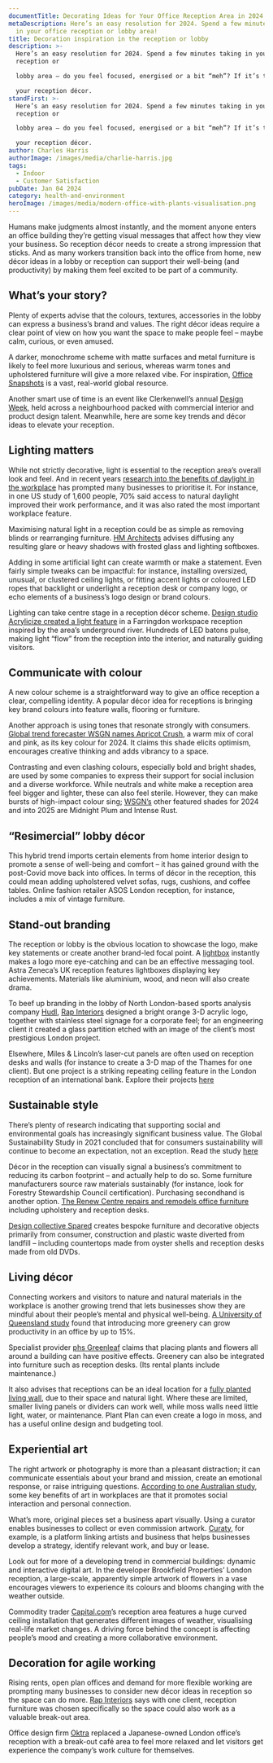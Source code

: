 ```yaml
---
documentTitle: Decorating Ideas for Your Office Reception Area in 2024 - The Clean Network
metaDescription: Here’s an easy resolution for 2024. Spend a few minutes taking
  in your office reception or lobby area!
title: Decoration inspiration in the reception or lobby
description: >-
  Here’s an easy resolution for 2024. Spend a few minutes taking in your office
  reception or

  lobby area – do you feel focused, energised or a bit “meh”? If it’s the last, time to rethink

  your reception décor.
standFirst: >-
  Here’s an easy resolution for 2024. Spend a few minutes taking in your office
  reception or

  lobby area – do you feel focused, energised or a bit “meh”? If it’s the last, time to rethink

  your reception décor.
author: Charles Harris
authorImage: /images/media/charlie-harris.jpg
tags:
  - Indoor
  - Customer Satisfaction
pubDate: Jan 04 2024
category: health-and-environment
heroImage: /images/media/modern-office-with-plants-visualisation.png
---
```

Humans make judgments almost instantly, and the moment anyone enters an office building they’re getting visual messages that affect how they view your business. So reception décor needs to create a strong impression that sticks. And as many workers transition back into the office from home, new décor ideas in a lobby or reception can support their well-being (and productivity) by making them feel excited to be part of a community.

## What’s your story?

Plenty of experts advise that the colours, textures, accessories in the lobby can express a business’s brand and values. The right décor ideas require a clear point of view on how you want the space to make people feel – maybe calm, curious, or even amused.

A darker, monochrome scheme with matte surfaces and metal furniture is likely to feel more luxurious and serious, whereas warm tones and upholstered furniture will give a more relaxed vibe. For inspiration, [Office Snapshots](https://officesnapshots.com/2012/08/21/55-inspirational-office-receptions-lobbies-and-entryways/) is a vast, real-world global resource.

Another smart use of time is an event like Clerkenwell’s annual [Design Week](https://www.clerkenwelldesignweek.com/exhibitors), held across a neighbourhood packed with commercial interior and product design talent. Meanwhile, here are some key trends and décor ideas to elevate your reception.

## Lighting matters

While not strictly decorative, light is essential to the reception area’s overall look and feel. And in recent years [research into the benefits of daylight in the workplace](https://hbr.org/2018/09/the-1-office-perk-natural-light) has prompted many businesses to prioritise it. For instance, in one US study of 1,600 people, 70% said access to natural daylight improved their work performance, and it was also rated the most important workplace feature.

Maximising natural light in a reception could be as simple as removing blinds or rearranging furniture. [HM Architects](https://hmcarchitects.com/news/the-benefits-of-natural-light-in-office-spaces-lighting-design-for-increased-employee-satisfaction-2019-03-27/) advises diffusing any resulting glare or heavy shadows with frosted glass and lighting softboxes.

Adding in some artificial light can create warmth or make a statement. Even fairly simple tweaks can be impactful: for instance, installing oversized, unusual, or clustered ceiling lights, or fitting accent lights or coloured LED ropes that backlight or underlight a reception desk or company logo, or echo elements of a business’s logo design or brand colours.

Lighting can take centre stage in a reception décor scheme. [Design studio Acrylicize created a light feature](https://hbreavis.com/en/blog-article/submotion-light-art-installation-sweeps-through-new-development-at-20-farringdon-street/) in a Farringdon workspace reception inspired by the area’s underground river. Hundreds of LED batons pulse, making light “flow” from the reception into the interior, and naturally guiding visitors.

## Communicate with colour

A new colour scheme is a straightforward way to give an office reception a clear, compelling identity. A popular décor idea for receptions is bringing key brand colours into feature walls, flooring or furniture.

Another approach is using tones that resonate strongly with consumers. [Global trend forecaster WSGN names Apricot Crush](https://www.wgsn.com/en/blogs/introducing-our-colour-year-2024-apricot-crush), a warm mix of coral and pink, as its key colour for 2024. It claims this shade elicits optimism, encourages creative thinking and adds vibrancy to a space.

Contrasting and even clashing colours, especially bold and bright shades, are used by some companies to express their support for social inclusion and a diverse workforce. While neutrals and white make a reception area feel bigger and lighter, these can also feel sterile. However, they can make bursts of high-impact colour sing; [WSGN’s](https://www.wgsn.com/en/wgsn/press/press-releases/wgsn-and-coloro-announce-key-colours-aw-2425#:~:text=The%20Key%20Colours%20for%20A%2FW%2024%2F25%20are%20Intense,for%20stability%2C%20escapism%20and%20restoration) other featured shades for 2024 and into 2025 are Midnight Plum and Intense Rust.

## “Resimercial” lobby décor

This hybrid trend imports certain elements from home interior design to promote a sense of well-being and comfort – it has gained ground with the post-Covid move back into offices. In terms of décor in the reception, this could mean adding upholstered velvet sofas, rugs, cushions, and coffee tables. Online fashion retailer ASOS London reception, for instance, includes a mix of vintage furniture.

## Stand-out branding

The reception or lobby is the obvious location to showcase the logo, make key statements or create another brand-led focal point. A [lightbox](https://jprint.co.uk/lightboxes-and-lightbox-graphics-for-office-receptions/) instantly makes a logo more eye-catching and can be an effective messaging tool. Astra Zeneca’s UK reception features lightboxes displaying key achievements. Materials like aluminium, wood, and neon will also create drama.

To beef up branding in the lobby of North London-based sports analysis company [Hudl](https://www.rapinteriors.co.uk/projects/hudl-office-refurbishment-in-islington-london/), [Rap Interiors](https://www.rapinteriors.co.uk/projects/tony-gee-office-refurbishment-kent/) designed a bright orange 3-D acrylic logo, together with stainless steel signage for a corporate feel; for an engineering client it created a glass partition etched with an image of the client’s most prestigious London project.

Elsewhere, Miles & Lincoln’s laser-cut panels are often used on reception desks and walls (for instance to create a 3-D map of the Thames for one client). But one project is a striking repeating ceiling feature in the London reception of an international bank. Explore their projects [here](https://www.milesandlincoln.com/projects)

## Sustainable style

There’s plenty of research indicating that supporting social and environmental goals has increasingly significant business value. The Global Sustainability Study in 2021 concluded that for consumers sustainability will continue to become an expectation, not an exception. Read the study [here](https://www.simon-kucher.com/sites/default/files/studies/Simon-Kucher_Global_Sustainability_Study_2021.pdf)

Décor in the reception can visually signal a business’s commitment to reducing its carbon footprint – and actually help to do so. Some furniture manufacturers source raw materials sustainably (for instance, look for Forestry Stewardship Council certification). Purchasing secondhand is another option. [The Renew Centre repairs and remodels office furniture](https://crownworkspace.com/uk/sustainable-workplace-solutions/renew-centre/?_ga=2.159739578.648166904.1703996325-1035246342.1703996325) including upholstery and reception desks.

[Design collective Spared](www.spared.eco/projects) creates bespoke furniture and decorative objects primarily from consumer, construction and plastic waste diverted from landfill – including countertops made from oyster shells and reception desks made from old DVDs.

## Living décor

Connecting workers and visitors to nature and natural materials in the workplace is another growing trend that lets businesses show they are mindful about their people’s mental and physical well-being. [A University of Queensland study](https://www.entrepreneur.com/living/study-office-plants-can-boost-productivity-and-morale/237016) found that introducing more greenery can grow productivity in an office by up to 15%.

Specialist provider [phs Greenleaf](https://www.phsgreenleaf.co.uk/indoor/office-plants/) claims that placing plants and flowers all around a building can have positive effects. Greenery can also be integrated into furniture such as reception desks. (Its rental plants include maintenance.)

It also advises that receptions can be an ideal location for a [fully planted living wall](https://plantplan.co.uk/green-wall-configurator), due to their space and natural light. Where these are limited, smaller living panels or dividers can work well, while moss walls need little light, water, or maintenance. Plant Plan can even create a logo in moss, and has a useful online design and budgeting tool.

## Experiential art

The right artwork or photography is more than a pleasant distraction; it can communicate essentials about your brand and mission, create an emotional response, or raise intriguing questions. [According to one Australian study](https://www.emerald.com/insight/content/doi/10.1108/JWL-11-2013-0097/full/html), some key benefits of art in workplaces are that it promotes social interaction and personal connection.

What’s more, original pieces set a business apart visually. Using a curator enables businesses to collect or even commission artwork. [Curaty](https://curaty.co/pages/research-and-blog), for example, is a platform linking artists and business that helps businesses develop a strategy, identify relevant work, and buy or lease.

Look out for more of a developing trend in commercial buildings: dynamic and interactive digital art. In the developer Brookfield Properties’ London reception, a large-scale, apparently simple artwork of flowers in a vase encourages viewers to experience its colours and blooms changing with the weather outside.

Commodity trader [Capital.com](http://capital.com/)’s reception area features a huge curved ceiling installation that generates different images of weather, visualising real-life market changes. A driving force behind the concept is affecting people’s mood and creating a more collaborative environment.

## Decoration for agile working

Rising rents, open plan offices and demand for more flexible working are prompting many businesses to consider new décor ideas in reception so the space can do more. [Rap Interiors](https://www.rapinteriors.co.uk/projects/whitehead-monckton-reception-area-refurbishment-kent/) says with one client, reception furniture was chosen specifically so the space could also work as a valuable break-out area.

Office design firm [Oktra](https://www.oktra.co.uk/insights/the-benefits-of-redesigning-your-office-reception/) replaced a Japanese-owned London office’s reception with a break-out café area to feel more relaxed and let visitors get experience the company’s work culture for themselves.